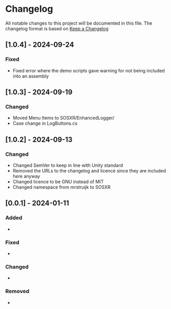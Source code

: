 # Changelog

All notable changes to this project will be documented in this file.
The changelog format is based on [Keep a Changelog](https://keepachangelog.com/en/1.0.0/)


## [1.0.4] - 2024-09-24

### Fixed

- Fixed error where the demo scripts gave warning for not being included into an assembly



## [1.0.3] - 2024-09-19

### Changed

- Moved Menu Items to SOSXR/EnhancedLogger/
- Case change in LogButtons.cs



## [1.0.2] - 2024-09-13

### Changed

- Changed SemVer to keep in line with Unity standard
- Removed the URLs to the changelog and licence since they are included here anyway
- Changed licence to be GNU instead of MIT
- Changed namespace from mrstruijk to SOSXR


 

## [0.0.1] - 2024-01-11

### Added

- 

### Fixed

- 

### Changed

- 

### Removed

- 